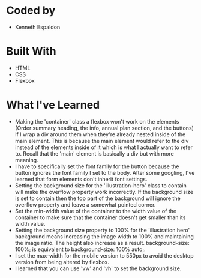 # Coded by
- Kenneth Espaldon

# Built With
- HTML
- CSS
- Flexbox

# What I've Learned
- Making the 'container' class a flexbox won't work on the elements (Order summary heading, the info, annual plan section, and the buttons) if I wrap a div around them when they're already nested inside of the main element. This is because the main element would refer to the div instead of the elements inside of it which is what I actually want to refer to. Recall that the 'main' element is basically a div but with more meaning.
- I have to specifically set the font family for the button because the button ignores the font family I set to the body. After some googling, I've learned that form elements don't inherit font settings.
- Setting the background size for the 'illustration-hero' class to contain will make the overflow property work incorrectly. If the background size is set to contain then the top part of the background will ignore the overflow property and leave a somewhat pointed corner.
- Set the min-width value of the container to the width value of the container to make sure that the container doesn't get smaller than its width value.
- Setting the background size property to 100% for the 'illustration hero' background means increasing the image width to 100% and maintaining the image ratio. The height also increase as a result. background-size: 100%; is equivalent to background-size: 100% auto;.
- I set the max-width for the mobile version to 550px to avoid the desktop version from being altered by flexbox. 
- I learned that you can use 'vw' and 'vh' to set the background size.
